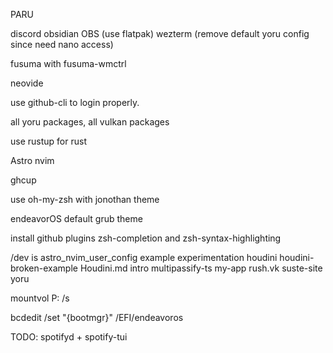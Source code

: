 PARU

discord
obsidian
OBS (use flatpak)
wezterm (remove default yoru config since need nano access)


fusuma with fusuma-wmctrl

neovide

use github-cli to login properly.

all yoru packages, all vulkan packages

use rustup for rust

Astro nvim

ghcup

use oh-my-zsh with jonothan theme

endeavorOS default grub theme

install github plugins zsh-completion and zsh-syntax-highlighting

/dev is
astro_nvim_user_config  example  experimentation  houdini  houdini-broken-example  Houdini.md  intro  multipassify-ts  my-app  rush.vk  suste-site  yoru

mountvol P: /s  

bcdedit /set "{bootmgr}" /EFI/endeavoros

TODO:
spotifyd + spotify-tui


